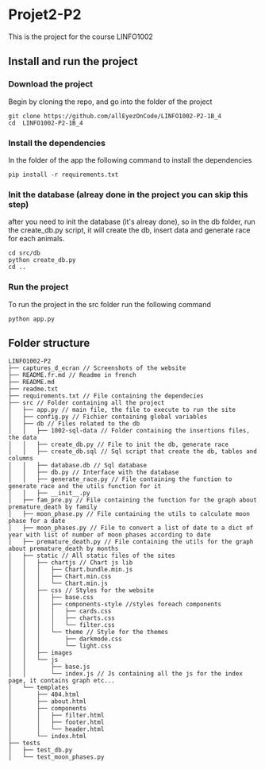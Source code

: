 # Projet2-P2

This is the project for the course LINFO1002


## Install and run the project

### Download the project

Begin by cloning the repo, and go into the folder of the project

```
git clone https://github.com/allEyezOnCode/LINFO1002-P2-1B_4
cd  LINFO1002-P2-1B_4
```

### Install the dependencies

In the folder of the app the following command to install the dependencies

```
pip install -r requirements.txt
```

### Init the database (alreay done in the project you can skip this step)

after you need to init the database (it's alreay done), so in the db folder, run the create_db.py script, it will create the db, insert data and generate race for each animals.

```
cd src/db
python create_db.py
cd ..
```


### Run the project

To run the project in the src folder run the following command

```
python app.py
```


## Folder structure

```
LINFO1002-P2
├── captures_d_ecran // Screenshots of the website
├── README.fr.md // Readme in french
├── README.md
├── readme.txt
├── requirements.txt // File containing the dependecies
├── src // Folder containing all the project
│   ├── app.py // main file, the file to execute to run the site
│   ├── config.py // Fichier containing global variables
│   ├── db // Files related to the db
│   │   ├── 1002-sql-data // Folder containing the insertions files, the data
│   │   ├── create_db.py // File to init the db, generate race
│   │   ├── create_db.sql // Sql script that create the db, tables and columns
│   │   ├── database.db // Sql database
│   │   ├── db.py // Interface with the database
│   │   ├── generate_race.py // File containing the function to generate race and the utils function for it
│   │   ├── __init__.py
│   ├── fam_pre.py // File containing the function for the graph about premature_death by family
│   ├── moon_phase.py // File containing the utils to calculate moon phase for a date
│   ├── moon_phases.py // File to convert a list of date to a dict of year with list of number of moon phases according to date
│   ├── premature_death.py // File containing the utils for the graph about premature_death by months
│   ├── static // All static files of the sites
│   │   ├── chartjs // Chart js lib
│   │   │   ├── Chart.bundle.min.js
│   │   │   ├── Chart.min.css
│   │   │   └── Chart.min.js
│   │   ├── css // Styles for the website
│   │   │   ├── base.css
│   │   │   ├── components-style //styles foreach components
│   │   │   │   ├── cards.css
│   │   │   │   ├── charts.css
│   │   │   │   └── filter.css
│   │   │   └── theme // Style for the themes
│   │   │       ├── darkmode.css
│   │   │       └── light.css
│   │   ├── images
│   │   └── js
│   │       ├── base.js
│   │       └── index.js // Js containing all the js for the index page, it contains graph etc...
│   └── templates
│       ├── 404.html
│       ├── about.html
│       ├── components
│       │   ├── filter.html
│       │   ├── footer.html
│       │   └── header.html
│       └── index.html
├── tests
│   ├── test_db.py
│   └── test_moon_phases.py
```